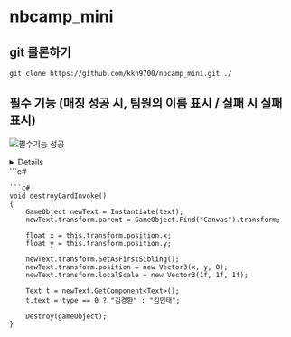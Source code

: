 # nbcamp_mini

## git 클론하기
```
git clone https://github.com/kkh9700/nbcamp_mini.git ./
```

## 필수 기능 (매칭 성공 시, 팀원의 이름 표시 / 실패 시 실패 표시)
![필수기능 성공](https://github.com/kkh9700/nbcamp_mini/assets/77197725/0f935102-e492-4741-ae84-d0335459d3fa)
<details>
  <div markdown="1">
  </div>
</details>
```c#

```
```c#
void destroyCardInvoke()
{
    GameObject newText = Instantiate(text);
    newText.transform.parent = GameObject.Find("Canvas").transform;

    float x = this.transform.position.x;
    float y = this.transform.position.y;

    newText.transform.SetAsFirstSibling();
    newText.transform.position = new Vector3(x, y, 0);
    newText.transform.localScale = new Vector3(1f, 1f, 1f);

    Text t = newText.GetComponent<Text>();
    t.text = type == 0 ? "김경환" : "김민태";

    Destroy(gameObject);
}
```
